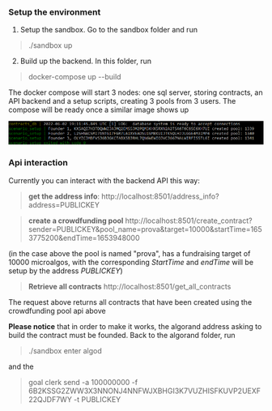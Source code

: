### Setup the environment

1) Setup the sandbox. Go to the sandbox folder and run

> ./sandbox up

2) Build up the backend. In this folder, run

> docker-compose up --build

The docker compose will start 3 nodes: one sql server, storing contracts, an API backend and a setup scripts, creating 3 pools from 3 users. The compose will be ready once  a similar image shows up 

<p align="center">
  <img src="images/docker_ok.png" width="600" alt="accessibility text">
</p>

### Api interaction

Currently you can interact with the backend API this way:

> **get the address info**:  http://localhost:8501/address_info?address=PUBLICKEY


> **create a crowdfunding pool** http://localhost:8501/create_contract?sender=PUBLICKEY&pool_name=prova&target=10000&startTime=1653775200&endTime=1653948000

(in the case above the pool is named "prova", has a fundraising target of 10000 microalgos, with the corresponding _StartTime_ and _endTime_ will be setup by the address _PUBLICKEY_)

> **Retrieve all contracts** http://localhost:8501/get_all_contracts

The request above returns all contracts that have been created using the crowdfunding pool api above


**Please notice** that in order to make it works, the algorand address asking to build the contract must be founded.
Back to the algorand folder, run
> ./sandbox enter algod

and the 

> goal clerk send -a 100000000 -f 6B2KSSG2ZWW3X3NNONJ4NNFWJXBHGI3K7VUZHISFKUVP2UEXF22QJDF7WY -t PUBLICKEY
